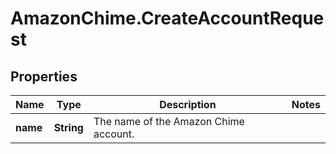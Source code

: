 # AmazonChime.CreateAccountRequest

## Properties

Name | Type | Description | Notes
------------ | ------------- | ------------- | -------------
**name** | **String** | The name of the Amazon Chime account. | 


